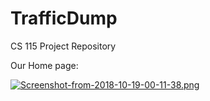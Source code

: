 # TrafficDump
CS 115 Project Repository



Our Home page:

[![Screenshot-from-2018-10-19-00-11-38.png](https://i.postimg.cc/fTJHNdNT/Screenshot-from-2018-10-19-00-11-38.png)](https://postimg.cc/JGC33G09)
